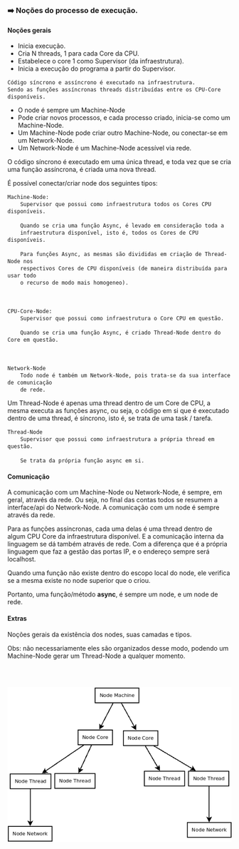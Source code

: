 ### :arrow_right: Noções do processo de execução.

#### Noções gerais

- Inicia execução.
- Cria N threads, 1 para cada Core da CPU.
- Estabelece o core 1 como Supervisor (da infraestrutura).
- Inicia a execução do programa a partir do Supervisor.
```
Código síncrono e assíncrono é executado na infraestrutura.
Sendo as funções assíncronas threads distribuídas entre os CPU-Core disponíveis.
```
- O node é sempre um Machine-Node
- Pode criar novos processos, e cada processo criado, inicia-se como um Machine-Node.
- Um Machine-Node pode criar outro Machine-Node, ou conectar-se em um Network-Node.
- Um Network-Node é um Machine-Node acessível via rede.


O código síncrono é executado em uma única thread, e toda vez que se cria uma função assíncrona, é criada uma nova thread.

É possível conectar/criar node dos seguintes tipos:

```
Machine-Node:
    Supervisor que possui como infraestrutura todos os Cores CPU disponíveis.
    
    Quando se cria uma função Async, é levado em consideração toda a 
    infraestrutura disponível, isto é, todos os Cores de CPU disponíveis.

    Para funções Async, as mesmas são divididas em criação de Thread-Node nos
    respectivos Cores de CPU disponíveis (de maneira distribuída para usar todo
    o recurso de modo mais homogeneo).



CPU-Core-Node:
    Supervisor que possui como infraestrutura o Core CPU em questão.
    
    Quando se cria uma função Async, é criado Thread-Node dentro do Core em questão.



Network-Node
    Todo node é também um Network-Node, pois trata-se da sua interface de comunicação
    de rede.
```

Um Thread-Node é apenas uma thread dentro de um Core de CPU, a mesma executa as funções async, ou seja, o código em si que é executado dentro de uma thread, é síncrono, isto é, se trata de uma task / tarefa.

```
Thread-Node
    Supervisor que possui como infraestrutura a própria thread em questão.

    Se trata da própria função async em si.

```


#### Comunicação

A comunicação com um Machine-Node ou Network-Node, é sempre, em geral, através da rede. Ou seja, no final das contas todos se resumem a interface/api do Network-Node. A comunicação com um node é sempre através da rede.

Para as funções assíncronas, cada uma delas é uma thread dentro de algum CPU Core da infraestrutura disponível. E a comunicação interna da linguagem se dá também através de rede. Com a diferença que é a própria linguagem que faz a gestão das portas IP, e o endereço sempre será localhost.

Quando uma função não existe dentro do escopo local do node, ele verifica se a mesma existe no node superior que o criou.

Portanto, uma função/método <b>async</b>, é sempre um node, e um node de rede.


#### Extras

Noções gerais da existẽncia dos nodes, suas camadas e tipos.

Obs: não necessariamente eles são organizados desse modo, podendo um Machine-Node gerar um Thread-Node a qualquer momento.

<br><Br>

<p align="center">
    <img src="images/fluxo-4.png" />
</p>


